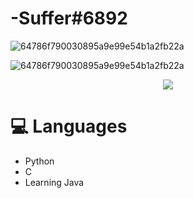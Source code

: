 # -Suffer#6892

<p align="center">
  
![64786f790030895a9e99e54b1a2fb22a](https://i.imgur.com/qtfZIQV.gif)
  

 
![64786f790030895a9e99e54b1a2fb22a](https://i.imgur.com/MT400ws.jpg)


  
<p align="center">
<a href="https://dsc.bio/357272892771270656">
  <img src="https://lanyard.cnrad.dev/api/357272892771270656?" /
theme=light&bg=9ecf80&animated=true&hideDiscrim=true&borderRadius=30px&idleMessage=Probably%20doing%20something%20else..." />

</a>

# 💻 Languages

- Python
- C
- Learning Java

